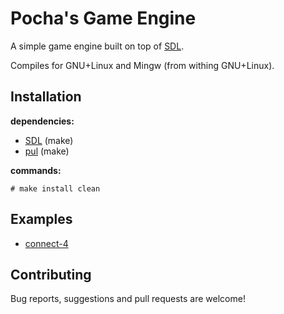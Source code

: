 # Pocha's Game Engine

A simple game engine built on top of [SDL](https://libsdl.org).

Compiles for GNU+Linux and Mingw (from withing GNU+Linux).

## Installation

**dependencies:**

- [SDL](https://libsdl.org/download-2.0.php) (make)
- [pul](https://gitlab.com/ICanOnlySuffer/pul) (make)

**commands:**

	# make install clean

## Examples

- [connect-4](https://gitlab.com/ICanOnlySuffer/connect-4)

## Contributing

Bug reports, suggestions and pull requests are welcome!

